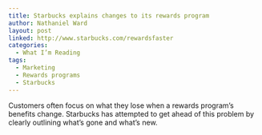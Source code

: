 ```yaml
---
title: Starbucks explains changes to its rewards program
author: Nathaniel Ward
layout: post
linked: http://www.starbucks.com/rewardsfaster
categories:
  - What I’m Reading
tags:
  - Marketing
  - Rewards programs
  - Starbucks
---
```

Customers often focus on what they lose when a rewards program’s benefits change. Starbucks has attempted to get ahead of this problem by clearly outlining what’s gone and what’s new.